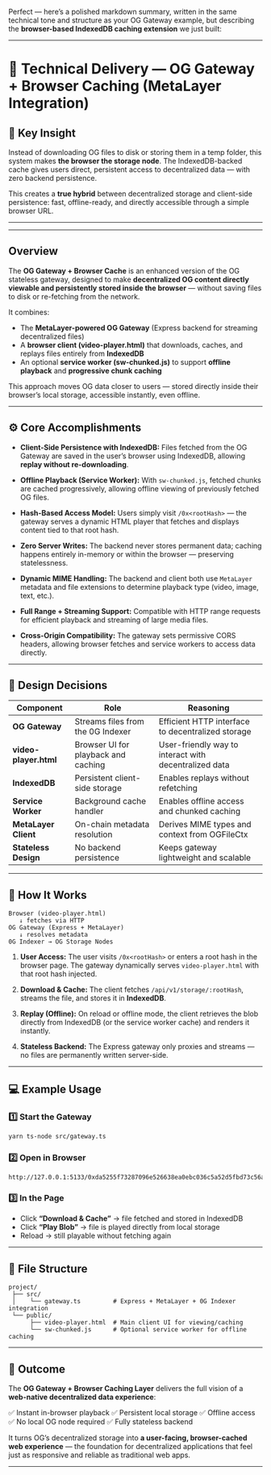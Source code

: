 Perfect — here’s a polished markdown summary, written in the same technical tone and structure as your OG Gateway example, but describing the **browser-based IndexedDB caching extension** we just built:

---

# 🧠 Technical Delivery — OG Gateway + Browser Caching (MetaLayer Integration)

## 🧠 Key Insight

Instead of downloading OG files to disk or storing them in a temp folder, this system makes **the browser the storage node**.
The IndexedDB-backed cache gives users direct, persistent access to decentralized data — with zero backend persistence.

This creates a **true hybrid** between decentralized storage and client-side persistence:
fast, offline-ready, and directly accessible through a simple browser URL.

---

---

## Overview

The **OG Gateway + Browser Cache** is an enhanced version of the OG stateless gateway, designed to make **decentralized OG content directly viewable and persistently stored inside the browser** — without saving files to disk or re-fetching from the network.

It combines:

* The **MetaLayer-powered OG Gateway** (Express backend for streaming decentralized files)
* A **browser client (video-player.html)** that downloads, caches, and replays files entirely from **IndexedDB**
* An optional **service worker (sw-chunked.js)** to support **offline playback** and **progressive chunk caching**

This approach moves OG data closer to users — stored directly inside their browser’s local storage, accessible instantly, even offline.

---

## ⚙️ Core Accomplishments

* **Client-Side Persistence with IndexedDB:**
  Files fetched from the OG Gateway are saved in the user’s browser using IndexedDB, allowing **replay without re-downloading**.

* **Offline Playback (Service Worker):**
  With `sw-chunked.js`, fetched chunks are cached progressively, allowing offline viewing of previously fetched OG files.

* **Hash-Based Access Model:**
  Users simply visit `/0x<rootHash>` — the gateway serves a dynamic HTML player that fetches and displays content tied to that root hash.

* **Zero Server Writes:**
  The backend never stores permanent data; caching happens entirely in-memory or within the browser — preserving statelessness.

* **Dynamic MIME Handling:**
  The backend and client both use `MetaLayer` metadata and file extensions to determine playback type (video, image, text, etc.).

* **Full Range + Streaming Support:**
  Compatible with HTTP range requests for efficient playback and streaming of large media files.

* **Cross-Origin Compatibility:**
  The gateway sets permissive CORS headers, allowing browser fetches and service workers to access data directly.

---

## 🧩 Design Decisions

| Component             | Role                                | Reasoning                                             |
| --------------------- | ----------------------------------- | ----------------------------------------------------- |
| **OG Gateway**        | Streams files from the 0G Indexer   | Efficient HTTP interface to decentralized storage     |
| **video-player.html** | Browser UI for playback and caching | User-friendly way to interact with decentralized data |
| **IndexedDB**         | Persistent client-side storage      | Enables replays without refetching                    |
| **Service Worker**    | Background cache handler            | Enables offline access and chunked caching            |
| **MetaLayer Client**  | On-chain metadata resolution        | Derives MIME types and context from OGFileCtx         |
| **Stateless Design**  | No backend persistence              | Keeps gateway lightweight and scalable                |

---

## 🧠 How It Works

```
Browser (video-player.html)
   ↓ fetches via HTTP
OG Gateway (Express + MetaLayer)
   ↓ resolves metadata
0G Indexer → OG Storage Nodes
```

1. **User Access:**
   The user visits `/0x<rootHash>` or enters a root hash in the browser page.
   The gateway dynamically serves `video-player.html` with that root hash injected.

2. **Download & Cache:**
   The client fetches `/api/v1/storage/:rootHash`, streams the file, and stores it in **IndexedDB**.

3. **Replay (Offline):**
   On reload or offline mode, the client retrieves the blob directly from IndexedDB (or the service worker cache) and renders it instantly.

4. **Stateless Backend:**
   The Express gateway only proxies and streams — no files are permanently written server-side.

---

## 💻 Example Usage

### 1️⃣ Start the Gateway

```bash
yarn ts-node src/gateway.ts
```

### 2️⃣ Open in Browser

```
http://127.0.0.1:5133/0xda5255f73287096e526638ea0ebc036c5a52d5fbd73c56a20e795e78e7a22735
```

### 3️⃣ In the Page

* Click **“Download & Cache”** → file fetched and stored in IndexedDB
* Click **“Play Blob”** → file is played directly from local storage
* Reload → still playable without fetching again

---

## 🧩 File Structure

```
project/
 ├── src/
 │    └── gateway.ts         # Express + MetaLayer + 0G Indexer integration
 └── public/
      ├── video-player.html  # Main client UI for viewing/caching
      └── sw-chunked.js      # Optional service worker for offline caching
```

---



## 🏁 Outcome

The **OG Gateway + Browser Caching Layer** delivers the full vision of a **web-native decentralized data experience**:

✅ Instant in-browser playback
✅ Persistent local storage
✅ Offline access
✅ No local OG node required
✅ Fully stateless backend

It turns OG’s decentralized storage into **a user-facing, browser-cached web experience** — the foundation for decentralized applications that feel just as responsive and reliable as traditional web apps.

---
